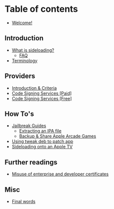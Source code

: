# Table of contents

* [Welcome!](README.md)

## Introduction

* [What is sideloading?](introduction/what-is-sideloading/README.md)
  * [FAQ](introduction/what-is-sideloading/faq.md)
* [Terminology](introduction/terminology.md)

## Providers

* [Introduction & Criteria](providers/introduction-1.md)
* [Code Signing Services \[Paid\]](providers/code-signing-services.md)
* [Code Signing Services \[Free\]](providers/code-signing-services-free.md)

## How To's

* [Jailbreak Guides](how-tos/jailbreak-guide/README.md)
  * [Extracting an IPA file](how-tos/jailbreak-guide/extracting-an-ipa-file-jailbreak-required.md)
  * [Backup & Share Apple Arcade Games](how-tos/jailbreak-guide/backup-and-share-apple-arcade-games.md)
* [Using tweak deb to patch app](how-tos/using-tweak-deb-to-patch-app.md)
* [Sideloading onto an Apple TV](how-tos/sideloading-onto-an-apple-tv.md)

## Further readings

* [Misuse of enterprise and developer certificates](https://www.theiphonewiki.com/wiki/Misuse_of_enterprise_and_developer_certificates)

## Misc

* [Final words](misc/final-words.md)

